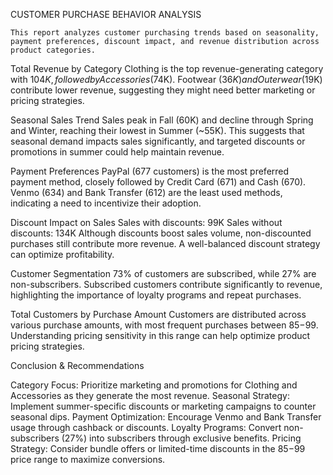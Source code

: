 CUSTOMER PURCHASE BEHAVIOR ANALYSIS
	
	This report analyzes customer purchasing trends based on seasonality, payment preferences, discount impact, and revenue distribution across product categories.

Total Revenue by Category
Clothing is the top revenue-generating category with $104K, followed by Accessories ($74K).
Footwear ($36K) and Outerwear ($19K) contribute lower revenue, suggesting they might need better marketing or pricing strategies.

Seasonal Sales Trend
Sales peak in Fall (60K) and decline through Spring and Winter, reaching their lowest in Summer (~55K).
This suggests that seasonal demand impacts sales significantly, and targeted discounts or promotions in summer could help maintain revenue.

Payment Preferences
PayPal (677 customers) is the most preferred payment method, closely followed by Credit Card (671) and Cash (670).
Venmo (634) and Bank Transfer (612) are the least used methods, indicating a need to incentivize their adoption.

Discount Impact on Sales
Sales with discounts: 99K
Sales without discounts: 134K
Although discounts boost sales volume, non-discounted purchases still contribute more revenue. A well-balanced discount strategy can optimize profitability.

Customer Segmentation
73% of customers are subscribed, while 27% are non-subscribers.
Subscribed customers contribute significantly to revenue, highlighting the importance of loyalty programs and repeat purchases.

Total Customers by Purchase Amount
Customers are distributed across various purchase amounts, with most frequent purchases between $85-$99.
Understanding pricing sensitivity in this range can help optimize product pricing strategies.

Conclusion & Recommendations

Category Focus: 
	Prioritize marketing and promotions for Clothing and Accessories as they generate the most revenue.
Seasonal Strategy: 
	Implement summer-specific discounts or marketing campaigns to counter seasonal dips.
Payment Optimization: 
	Encourage Venmo and Bank Transfer usage through cashback or discounts.
Loyalty Programs: 
	Convert non-subscribers (27%) into subscribers through exclusive benefits.
Pricing Strategy: 
	Consider bundle offers or limited-time discounts in the $85-$99 price range to maximize conversions.
